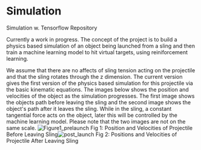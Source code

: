 # Simulation
Simulation w. Tensorflow Repository

Currently a work in progress. The concept of the project is to build a physics based simulation of an object being launched from a sling and then train a machine learning model to hit virtual targets, using reiniforcement learning. 

We assume that there are no affects of sling tension acting on the projectile and that the sling rotates through the z dimension. The current version gives the first version of the physics based simulation for this projectile via the basic kinematic equations. The images below shows the position and velocities of the object as the simulation progresses. The first image shows the objects path before leaving the sling and the second image shows the object's path after it leaves the sling. While in the sling, a constant tangential force acts on the object, later this will be controlled by the machine learning model. Please note that the two images are not on the same scale.  ![Figure1_prelaunch](https://github.com/StephenThacker/Simulation/assets/35053174/97e97a53-4e6a-43c6-b76a-7630747c7980) Fig 1: Position and Velocities of Projectile Before Leaving Sling![post_launch](https://github.com/StephenThacker/Simulation/assets/35053174/a3cb1ed3-5259-434d-945a-0a0bb81dfe39) Fig 2: Positions and Velocities of Projectile After Leaving Sling

